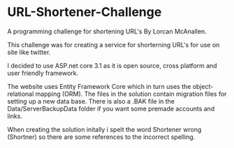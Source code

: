 # URL-Shortener-Challenge
A programming challenge for shortening URL's
By Lorcan McAnallen.

This challenge was for creating a service for shorterning URL's for use on site like twitter.

I decided to use ASP.net core 3.1 as it is open source, cross platform and user friendly framework.

The website uses Entity Framework Core which in turn uses the object-relational mapping (ORM).
The files in the solution contain migration files for setting up a new data base.
There is also a .BAK file in the Data/ServerBackupData folder if you want some premade accounts and links.

When creating the solution initally i spelt the word Shortener wrong (Shortner) so there are some references to the incorrect spelling.
